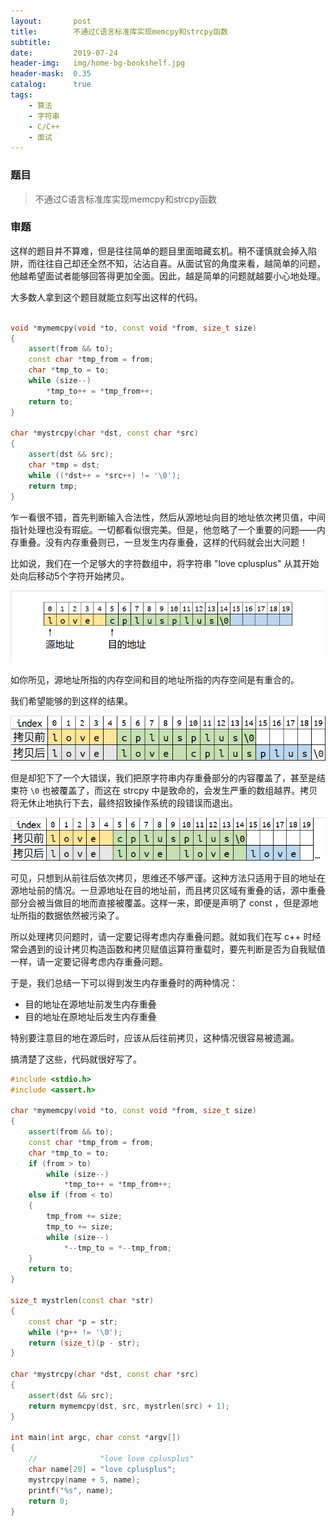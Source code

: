 ```yaml
---
layout:       post
title:        不通过C语言标准库实现memcpy和strcpy函数
subtitle:     
date:         2019-07-24
header-img:   img/home-bg-bookshelf.jpg
header-mask:  0.35
catalog:      true
tags:
    - 算法
    - 字符串
    - C/C++
    - 面试
---
```


### 题目
> 不通过C语言标准库实现memcpy和strcpy函数

### 审题
这样的题目并不算难，但是往往简单的题目里面暗藏玄机。稍不谨慎就会掉入陷阱，而往往自己却还全然不知，沾沾自喜。从面试官的角度来看，越简单的问题，他越希望面试者能够回答得更加全面。因此，越是简单的问题就越要小心地处理。

大多数人拿到这个题目就能立刻写出这样的代码。
```c++

void *mymemcpy(void *to, const void *from, size_t size)
{
    assert(from && to);
    const char *tmp_from = from;
    char *tmp_to = to;
    while (size--)
        *tmp_to++ = *tmp_from++;
    return to;
}

char *mystrcpy(char *dst, const char *src)
{
    assert(dst && src);
    char *tmp = dst;
    while ((*dst++ = *src++) != '\0');
    return tmp;
}
```
乍一看很不错，首先判断输入合法性，然后从源地址向目的地址依次拷贝值，中间指针处理也没有瑕疵。一切都看似很完美。但是，他忽略了一个重要的问题——内存重叠。没有内存重叠则已，一旦发生内存重叠，这样的代码就会出大问题！

比如说，我们在一个足够大的字符数组中，将字符串 "love cplusplus" 从其开始处向后移动5个字符开始拷贝。

![图1 内存布局](../img/post/lovecpp0.png)

如你所见，源地址所指的内存空间和目的地址所指的内存空间是有重合的。

我们希望能够的到这样的结果。

![图2 希望的结果](../img/post/lovecpp1.png)

但是却犯下了一个大错误，我们把原字符串内存重叠部分的内容覆盖了，甚至是结束符 `\0` 也被覆盖了，而这在 strcpy 中是致命的，会发生严重的数组越界。拷贝将无休止地执行下去，最终招致操作系统的段错误而退出。

![图3 实际结果](../img/post/lovecpp2.png)

可见，只想到从前往后依次拷贝，思维还不够严谨。这种方法只适用于目的地址在源地址前的情况。一旦源地址在目的地址前，而且拷贝区域有重叠的话，源中重叠部分会被当做目的地而直接被覆盖。这样一来，即便是声明了 const ，但是源地址所指的数据依然被污染了。

所以处理拷贝问题时，请一定要记得考虑内存重叠问题。就如我们在写 c++ 时经常会遇到的设计拷贝构造函数和拷贝赋值运算符重载时，要先判断是否为自我赋值一样，请一定要记得考虑内存重叠问题。

于是，我们总结一下可以得到发生内存重叠时的两种情况：
- 目的地址在源地址前发生内存重叠
- 目的地址在原地址后发生内存重叠

特别要注意目的地在源后时，应该从后往前拷贝，这种情况很容易被遗漏。

搞清楚了这些，代码就很好写了。

```c++
#include <stdio.h>
#include <assert.h>

char *mymemcpy(void *to, const void *from, size_t size)
{
    assert(from && to);
    const char *tmp_from = from;
    char *tmp_to = to;
    if (from > to)
        while (size--)
            *tmp_to++ = *tmp_from++;
    else if (from < to)
    {
        tmp_from += size;
        tmp_to += size;
        while (size--)
            *--tmp_to = *--tmp_from;
    }
    return to;
}

size_t mystrlen(const char *str)
{
    const char *p = str;
    while (*p++ != '\0');
    return (size_t)(p - str);
}

char *mystrcpy(char *dst, const char *src)
{
    assert(dst && src);
    return mymemcpy(dst, src, mystrlen(src) + 1);
}

int main(int argc, char const *argv[])
{
    //              "love love cplusplus"
    char name[20] = "love cplusplus";
    mystrcpy(name + 5, name);
    printf("%s", name);
    return 0;
}

```